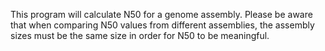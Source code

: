 This program will calculate N50 for a genome assembly.
Please be aware that when comparing N50 values from different assemblies, 
the assembly sizes must be the same size in order for N50 to be meaningful.
